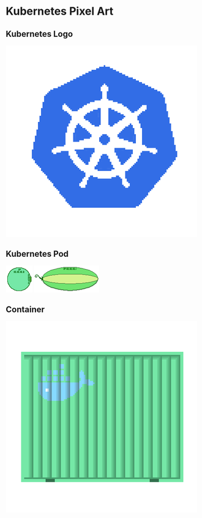 # Kubernetes Pixel Art
## Kubernetes Logo
![kubernetes logo 500px](https://github.com/terminatingcode/k8s/blob/master/k8s_logo_500px.png)
## Kubernetes Pod
![Pod circle](https://github.com/terminatingcode/k8s/blob/master/pod.png)
![Pea Pod](https://github.com/terminatingcode/k8s/blob/master/peapod.png)
## Container
![Container 500px](https://github.com/terminatingcode/k8s/blob/master/container_500px.png)
